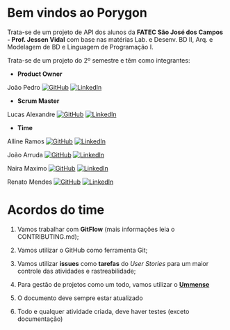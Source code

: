 # Bem vindos ao Porygon

  

Trata-se de um projeto de API dos alunos da **FATEC São José dos Campos - Prof. Jessen Vidal** com base nas matérias Lab. e Desenv. BD II, Arq. e Modelagem de BD e Linguagem de Programação I.


Trata-se de um projeto do 2º semestre e têm como integrantes:

-  **Product Owner**

João Pedro 
[![GitHub](https://img.shields.io/badge/github-%23121011.svg?style=for-the-badge&logo=github&logoColor=white)](https://github.com/BispoJPM) [![LinkedIn](https://img.shields.io/badge/linkedin-%230077B5.svg?style=for-the-badge&logo=linkedin&logoColor=white)](https://www.linkedin.com/in/jo%C3%A3o-pedro-marcondes-563369181/)   




-  **Scrum Master**

Lucas Alexandre
[![GitHub](https://img.shields.io/badge/github-%23121011.svg?style=for-the-badge&logo=github&logoColor=white)](https://github.com/lucasalex1203) [![LinkedIn](https://img.shields.io/badge/linkedin-%230077B5.svg?style=for-the-badge&logo=linkedin&logoColor=white)](https://www.linkedin.com/in/lucas-alexandre-129339292/)   

-  **Time**

Alline Ramos 
[![GitHub](https://img.shields.io/badge/github-%23121011.svg?style=for-the-badge&logo=github&logoColor=white)](https://github.com/allineramos) [![LinkedIn](https://img.shields.io/badge/linkedin-%230077B5.svg?style=for-the-badge&logo=linkedin&logoColor=white)](https://www.linkedin.com/in/aline-ramos-3186b130)   

João Arruda
[![GitHub](https://img.shields.io/badge/github-%23121011.svg?style=for-the-badge&logo=github&logoColor=white)](https://github.com/joaoarruda-dev) [![LinkedIn](https://img.shields.io/badge/linkedin-%230077B5.svg?style=for-the-badge&logo=linkedin&logoColor=white)](https://www.linkedin.com/in/joaoarruda0/)   

Naira Maximo
[![GitHub](https://img.shields.io/badge/github-%23121011.svg?style=for-the-badge&logo=github&logoColor=white)](https://github.com/naira-maximo) [![LinkedIn](https://img.shields.io/badge/linkedin-%230077B5.svg?style=for-the-badge&logo=linkedin&logoColor=white)](https://www.linkedin.com/in/naira-maximo/)   

Renato Mendes
[![GitHub](https://img.shields.io/badge/github-%23121011.svg?style=for-the-badge&logo=github&logoColor=white)](https://github.com/RenatoCMMendes) [![LinkedIn](https://img.shields.io/badge/linkedin-%230077B5.svg?style=for-the-badge&logo=linkedin&logoColor=white)](https://www.linkedin.com/in/renato-mendes-61a6481a4)   

  
  

# Acordos do time

  

1. Vamos trabalhar com **GitFlow** (mais informações leia o CONTRIBUTING.md);

2. Vamos utilizar o GitHub como ferramenta Git;

3. Vamos utilizar **issues** como **tarefas** do *User Stories* para um maior controle das atividades e rastreabilidade;

4. Para gestão de projetos como um todo, vamos utilizar o **[Ummense](https://www.ummense.com/?gads&keyword=ummense&adgroup=66923344542&campaign=1816655693&network=g&gad_source=1&gclid=Cj0KCQiAxOauBhCaARIsAEbUSQSQaCTX1HYv28KJhLjOIvO0rFqQgjKQWlKbO33ayOO4vFj6K21YNiwaAs-9EALw_wcB)**

5. O documento deve sempre estar atualizado

6. Todo e qualquer atividade criada, deve haver testes (exceto documentação)
